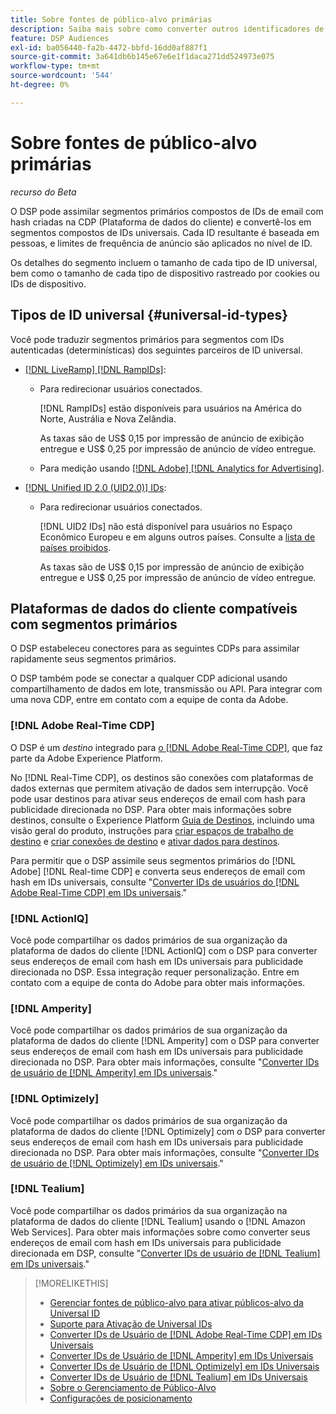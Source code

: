 ```yaml
---
title: Sobre fontes de público-alvo primárias
description: Saiba mais sobre como converter outros identificadores de usuário em seus segmentos primários em IDs universais para direcionamento sem cookies.
feature: DSP Audiences
exl-id: ba056440-fa2b-4472-bbfd-16dd0af887f1
source-git-commit: 3a641db6b145e67e6e1f1daca271dd524973e075
workflow-type: tm+mt
source-wordcount: '544'
ht-degree: 0%

---
```


# Sobre fontes de público-alvo primárias

*recurso do Beta*

O DSP pode assimilar segmentos primários compostos de IDs de email com hash criadas na CDP (Plataforma de dados do cliente) e convertê-los em segmentos compostos de IDs universais. Cada ID resultante é baseada em pessoas, e limites de frequência de anúncio são aplicados no nível de ID<!-- Move that info. to somewhere else? -->.

Os detalhes do segmento incluem o tamanho de cada tipo de ID universal, bem como o tamanho de cada tipo de dispositivo rastreado por cookies ou IDs de dispositivo.

## Tipos de ID universal {#universal-id-types}

<!--  Replace below with this once ID5 sources are possible 

Using your first-party data, you can create segments with IDs from the following universal ID partners.

* Authenticated (deterministic) IDs using hashed email addresses:

-->

Você pode traduzir segmentos primários para segmentos com IDs autenticadas (determinísticas) dos seguintes parceiros de ID universal.

* [[!DNL LiveRamp] [!DNL RampIDs]](https://liveramp.com/identity-resolution):

   * Para redirecionar usuários conectados.

     [!DNL RampIDs] estão disponíveis para usuários na América do Norte, Austrália e Nova Zelândia.

     As taxas são de US$ 0,15 por impressão de anúncio de exibição entregue e US$ 0,25 por impressão de anúncio de vídeo entregue.

   * Para medição usando [[!DNL Adobe] [!DNL Analytics for Advertising]](/help/integrations/analytics/overview.md).

* [[!DNL Unified ID 2.0 (UID2.0)] IDs](https://unifiedid.com):

   * Para redirecionar usuários conectados.

     [!DNL UID2 IDs] não está disponível para usuários no Espaço Econômico Europeu e em alguns outros países. Consulte a [lista de países proibidos](/help/policies/universal-id-policy.md#prohibited-countries-uid2).

     As taxas são de US$ 0,15 por impressão de anúncio de exibição entregue e US$ 0,25 por impressão de anúncio de vídeo entregue.

<!-- Not yet

* Probabilistic (unauthenticated) IDs using hashed email addresses:

  * [[!DNL ID5] IDs](https://id5.io): For retargeting unauthenticated site traffic, prospecting using third-party data, and measurement for both using [[!DNL Adobe] [!DNL Analytics for Advertising]](/help/integrations/analytics/overview.md). ID5 IDs are available for no fee.

    ID5 creates an ID by stitching together user signals (hashed email address) with various browser signals (such as IP address and timestamp).

    [!DNL Analytics] measurement requires all [prerequisites for implementing [!DNL Analytics for Advertising]](/help/integrations/analytics/prerequisites.md) and the [AMO ID and EF ID in your tracking URLs](/help/integrations/analytics/ids.md). You also must sign an agreement with [!DNL ID5] and set a parameter within your existing JavaScript tracking tags. <!-- Contact your Adobe Account Team for instructions. -->

<!--
    >[!NOTE]
    >
    >Third-party segments from [!DNL Eyeota] may automatically include ID5 IDs, in addition to users tracked by cookies or device IDs. The segment details include the size for each type. The usual usage fee for each segment, which is stated next to the segment name, applies; no additional fees are charged for the ID5 IDs.
-->

## Plataformas de dados do cliente compatíveis com segmentos primários

O DSP estabeleceu conectores para as seguintes CDPs para assimilar rapidamente seus segmentos primários.

O DSP também pode se conectar a qualquer CDP adicional usando compartilhamento de dados em lote, transmissão ou API. Para integrar com uma nova CDP, entre em contato com a equipe de conta da Adobe.

### [!DNL Adobe Real-Time CDP]

O DSP é um *destino* integrado para [o [!DNL Adobe Real-Time CDP]](https://experienceleague.adobe.com/docs/experience-platform/rtcdp/overview.html?lang=pt-BR), que faz parte da Adobe Experience Platform.

No [!DNL Real-Time CDP], os destinos são conexões com plataformas de dados externas que permitem ativação de dados sem interrupção. Você pode usar destinos para ativar seus endereços de email com hash para publicidade direcionada no DSP. Para obter mais informações sobre destinos, consulte o Experience Platform [Guia de Destinos](https://experienceleague.adobe.com/docs/experience-platform/destinations/home.html), incluindo uma visão geral do produto, instruções para [criar espaços de trabalho de destino](https://experienceleague.adobe.com/docs/experience-platform/destinations/ui/destinations-workspace.html) e [criar conexões de destino](https://experienceleague.adobe.com/docs/experience-platform/destinations/ui/connect-destination.html) e [ativar dados para destinos](https://experienceleague.adobe.com/docs/experience-platform/destinations/ui/activate/activate-segment-streaming-destinations.html).

Para permitir que o DSP assimile seus segmentos primários do [!DNL Adobe] [!DNL Real-time CDP] e converta seus endereços de email com hash em IDs universais, consulte &quot;[Converter IDs de usuários do [!DNL Adobe Real-Time CDP] em IDs universais](/help/dsp/audiences/sources/source-adobe-rtcdp.md).&quot;

### [!DNL ActionIQ]

Você pode compartilhar os dados primários de sua organização da plataforma de dados do cliente [!DNL ActionIQ] com o DSP para converter seus endereços de email com hash em IDs universais para publicidade direcionada no DSP. Essa integração requer personalização. Entre em contato com a equipe de conta do Adobe para obter mais informações.

### [!DNL Amperity]

Você pode compartilhar os dados primários de sua organização da plataforma de dados do cliente [!DNL Amperity] com o DSP para converter seus endereços de email com hash em IDs universais para publicidade direcionada no DSP. Para obter mais informações, consulte &quot;[Converter IDs de usuário de [!DNL Amperity] em IDs universais](/help/dsp/audiences/sources/source-amperity.md).&quot;

### [!DNL Optimizely]

Você pode compartilhar os dados primários de sua organização da plataforma de dados do cliente [!DNL Optimizely] com o DSP para converter seus endereços de email com hash em IDs universais para publicidade direcionada no DSP. Para obter mais informações, consulte &quot;[Converter IDs de usuário de [!DNL Optimizely] em IDs universais](/help/dsp/audiences/sources/source-optimizely.md).&quot;

### [!DNL Tealium]

Você pode compartilhar os dados primários da sua organização na plataforma de dados do cliente [!DNL Tealium] usando o [!DNL Amazon Web Services]. Para obter mais informações sobre como converter seus endereços de email com hash em IDs universais para publicidade direcionada em DSP, consulte &quot;[Converter IDs de usuário de [!DNL Tealium] em IDs universais](/help/dsp/audiences/sources/source-tealium.md).&quot;

>[!MORELIKETHIS]
>
>* [Gerenciar fontes de público-alvo para ativar públicos-alvo da Universal ID](source-manage.md)
>* [Suporte para Ativação de Universal IDs](/help/dsp/audiences/universal-ids.md)
>* [Converter IDs de Usuário de [!DNL Adobe Real-Time CDP] em IDs Universais](/help/dsp/audiences/sources/source-adobe-rtcdp.md)
>* [Converter IDs de Usuário de [!DNL Amperity] em IDs Universais](/help/dsp/audiences/sources/source-amperity.md)
>* [Converter IDs de Usuário de [!DNL Optimizely] em IDs Universais](/help/dsp/audiences/sources/source-optimizely.md)
>* [Converter IDs de Usuário de [!DNL Tealium] em IDs Universais](/help/dsp/audiences/sources/source-tealium.md)
>* [Sobre o Gerenciamento de Público-Alvo](/help/dsp/audiences/audience-about.md)
>* [Configurações de posicionamento](/help/dsp/campaign-management/placements/placement-settings.md)
